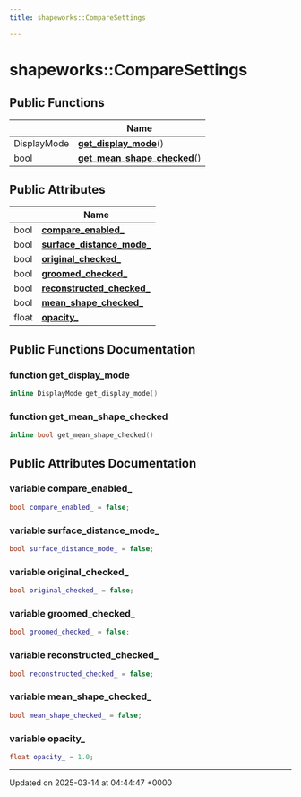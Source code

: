 ```yaml
---
title: shapeworks::CompareSettings

---
```


# shapeworks::CompareSettings





## Public Functions

|                | Name           |
| -------------- | -------------- |
| DisplayMode | **[get_display_mode](../Classes/classshapeworks_1_1CompareSettings.md#function-get-display-mode)**() |
| bool | **[get_mean_shape_checked](../Classes/classshapeworks_1_1CompareSettings.md#function-get-mean-shape-checked)**() |

## Public Attributes

|                | Name           |
| -------------- | -------------- |
| bool | **[compare_enabled_](../Classes/classshapeworks_1_1CompareSettings.md#variable-compare-enabled-)**  |
| bool | **[surface_distance_mode_](../Classes/classshapeworks_1_1CompareSettings.md#variable-surface-distance-mode-)**  |
| bool | **[original_checked_](../Classes/classshapeworks_1_1CompareSettings.md#variable-original-checked-)**  |
| bool | **[groomed_checked_](../Classes/classshapeworks_1_1CompareSettings.md#variable-groomed-checked-)**  |
| bool | **[reconstructed_checked_](../Classes/classshapeworks_1_1CompareSettings.md#variable-reconstructed-checked-)**  |
| bool | **[mean_shape_checked_](../Classes/classshapeworks_1_1CompareSettings.md#variable-mean-shape-checked-)**  |
| float | **[opacity_](../Classes/classshapeworks_1_1CompareSettings.md#variable-opacity-)**  |

## Public Functions Documentation

### function get_display_mode

```cpp
inline DisplayMode get_display_mode()
```


### function get_mean_shape_checked

```cpp
inline bool get_mean_shape_checked()
```


## Public Attributes Documentation

### variable compare_enabled_

```cpp
bool compare_enabled_ = false;
```


### variable surface_distance_mode_

```cpp
bool surface_distance_mode_ = false;
```


### variable original_checked_

```cpp
bool original_checked_ = false;
```


### variable groomed_checked_

```cpp
bool groomed_checked_ = false;
```


### variable reconstructed_checked_

```cpp
bool reconstructed_checked_ = false;
```


### variable mean_shape_checked_

```cpp
bool mean_shape_checked_ = false;
```


### variable opacity_

```cpp
float opacity_ = 1.0;
```


-------------------------------

Updated on 2025-03-14 at 04:44:47 +0000
